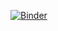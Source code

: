 [![Binder](https://mybinder.org/badge_logo.svg)](https://mybinder.org/v2/gh/keduba/kedbinder/trunk?labpath=%2Fvoila%2Frender%2Fkedbear_voila.ipynb)
